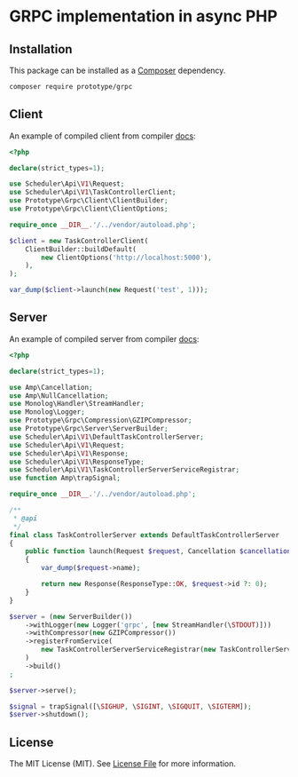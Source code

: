 # GRPC implementation in async PHP

## Installation

This package can be installed as a [Composer](https://getcomposer.org/) dependency.

```bash
composer require prototype/grpc
```

## Client

An example of compiled client from compiler [docs](compiler.md):
```php
<?php

declare(strict_types=1);

use Scheduler\Api\V1\Request;
use Scheduler\Api\V1\TaskControllerClient;
use Prototype\Grpc\Client\ClientBuilder;
use Prototype\Grpc\Client\ClientOptions;

require_once __DIR__.'/../vendor/autoload.php';

$client = new TaskControllerClient(
    ClientBuilder::buildDefault(
        new ClientOptions('http://localhost:5000'),
    ),
);

var_dump($client->launch(new Request('test', 1)));
```

## Server

An example of compiled server from compiler [docs](compiler.md):
```php
<?php

declare(strict_types=1);

use Amp\Cancellation;
use Amp\NullCancellation;
use Monolog\Handler\StreamHandler;
use Monolog\Logger;
use Prototype\Grpc\Compression\GZIPCompressor;
use Prototype\Grpc\Server\ServerBuilder;
use Scheduler\Api\V1\DefaultTaskControllerServer;
use Scheduler\Api\V1\Request;
use Scheduler\Api\V1\Response;
use Scheduler\Api\V1\ResponseType;
use Scheduler\Api\V1\TaskControllerServerServiceRegistrar;
use function Amp\trapSignal;

require_once __DIR__.'/../vendor/autoload.php';

/**
 * @api
 */
final class TaskControllerServer extends DefaultTaskControllerServer
{
    public function launch(Request $request, Cancellation $cancellation = new NullCancellation()): Response
    {
        var_dump($request->name);

        return new Response(ResponseType::OK, $request->id ?: 0);
    }
}

$server = (new ServerBuilder())
    ->withLogger(new Logger('grpc', [new StreamHandler(\STDOUT)]))
    ->withCompressor(new GZIPCompressor())
    ->registerFromService(
        new TaskControllerServerServiceRegistrar(new TaskControllerServer()),
    )
    ->build()
;

$server->serve();

$signal = trapSignal([\SIGHUP, \SIGINT, \SIGQUIT, \SIGTERM]);
$server->shutdown();
```

## License

The MIT License (MIT). See [License File](../src/Grpc/LICENSE) for more information.
